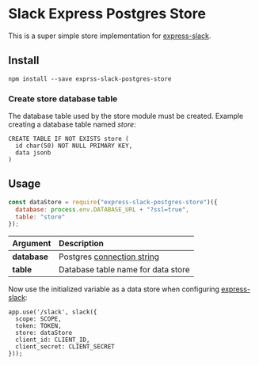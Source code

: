 # Slack Express Postgres Store

This is a super simple store implementation for [express-slack](https://github.com/johnagan/express-slack).

## Install

`npm install --save exprss-slack-postgres-store`

### Create store database table

The database table used by the store module must be created. Example creating a database table named _store_:

```
CREATE TABLE IF NOT EXISTS store (
  id char(50) NOT NULL PRIMARY KEY,
  data jsonb
)
```

## Usage

```js
const dataStore = require("express-slack-postgres-store")({
  database: process.env.DATABASE_URL + "?ssl=true",
  table: "store"
});
```

Argument | Description
:---|:---
**database** | Postgres [connection string](https://github.com/vitaly-t/pg-promise/wiki/Connection-Syntax#connection-string)
**table** | Database table name for data store

Now use the initialized variable as a data store when configuring [express-slack](https://github.com/johnagan/express-slack):

```
app.use('/slack', slack({
  scope: SCOPE,
  token: TOKEN,
  store: dataStore
  client_id: CLIENT_ID,
  client_secret: CLIENT_SECRET
}));
```

